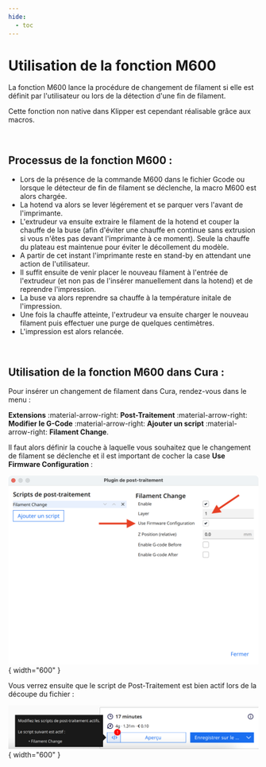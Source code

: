 ```yaml
---
hide:
  - toc
---
```


# Utilisation de la fonction M600

La fonction M600 lance la procédure de changement de filament si elle est définit par l'utilisateur ou lors de la détection d'une fin de filament.
<br />

Cette fonction non native dans Klipper est cependant réalisable grâce aux macros.

<br />

## Processus de la fonction M600 :

  - Lors de la présence de la commande M600 dans le fichier Gcode ou lorsque le détecteur de fin de filament se déclenche, la macro M600 est alors chargée.
  - La hotend va alors se lever légérement et se parquer vers l'avant de l'imprimante.
  - L'extrudeur va ensuite extraire le filament de la hotend et couper la chauffe de la buse (afin d'éviter une chauffe en continue sans extrusion si vous n'êtes pas devant l'imprimante à ce moment). Seule la chauffe du plateau est maintenue pour éviter le décollement du modèle.
  - A partir de cet instant l'imprimante reste en stand-by en attendant une action de l'utilisateur.
  - Il suffit ensuite de venir placer le nouveau filament à l'entrée de l'extrudeur (et non pas de l'insérer manuellement dans la hotend) et de reprendre l'impression.
  - La buse va alors reprendre sa chauffe à la température initale de l'impression.
  - Une fois la chauffe atteinte, l'extrudeur va ensuite charger le nouveau filament puis effectuer une purge de quelques centimètres.
  - L'impression est alors relancée.

<br />

## Utilisation de la fonction M600 dans Cura :

Pour insérer un changement de filament dans Cura, rendez-vous dans le menu :

**Extensions** :material-arrow-right: **Post-Traitement** :material-arrow-right: **Modifier le G-Code** :material-arrow-right: **Ajouter un script** :material-arrow-right: **Filament Change**.
<br />

Il faut alors définir la couche à laquelle vous souhaitez que le changement de filament se déclenche et il est important de cocher la case **Use Firmware Configuration** :

![M600](../assets/img/calibrations/m600-1.png){ width="600" }

Vous verrez ensuite que le script de Post-Traitement est bien actif lors de la découpe du fichier :

![M600](../assets/img/calibrations/m600-2.png){ width="600" }

<br />
